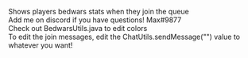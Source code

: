 Shows players bedwars stats when they join the queue                            
Add me on discord if you have questions! Max#9877                        
Check out BedwarsUtils.java to edit colors                                
To edit the join messages, edit the ChatUtils.sendMessage("") value to whatever you want!
